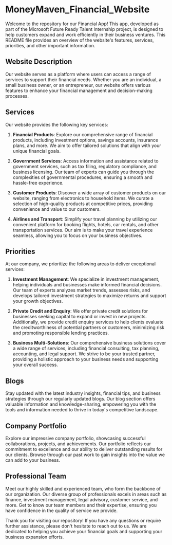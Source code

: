 # MoneyMaven_Financial_Website

Welcome to the repository for our Financial App! This app, developed as part of the Microsoft Future Ready Talent Internship project, is designed to help customers expand and work efficiently in their business ventures. This README file provides an overview of the website's features, services, priorities, and other important information.

## Website Description

Our website serves as a platform where users can access a range of services to support their financial needs. Whether you are an individual, a small business owner, or an entrepreneur, our website offers various features to enhance your financial management and decision-making processes.

## Services

Our website provides the following key services:

1. **Financial Products**: Explore our comprehensive range of financial products, including investment options, savings accounts, insurance plans, and more. We aim to offer tailored solutions that align with your unique financial goals.

2. **Government Services**: Access information and assistance related to government services, such as tax filing, regulatory compliance, and business licensing. Our team of experts can guide you through the complexities of governmental procedures, ensuring a smooth and hassle-free experience.

3. **Customer Products**: Discover a wide array of customer products on our website, ranging from electronics to household items. We curate a selection of high-quality products at competitive prices, providing convenience and value to our customers.

4. **Airlines and Transport**: Simplify your travel planning by utilizing our convenient platform for booking flights, hotels, car rentals, and other transportation services. Our aim is to make your travel experience seamless, allowing you to focus on your business objectives.

## Priorities

At our company, we prioritize the following areas to deliver exceptional services:

1. **Investment Management**: We specialize in investment management, helping individuals and businesses make informed financial decisions. Our team of experts analyzes market trends, assesses risks, and develops tailored investment strategies to maximize returns and support your growth objectives.

2. **Private Credit and Enquiry**: We offer private credit solutions for businesses seeking capital to expand or invest in new projects. Additionally, we provide credit enquiry services to help clients evaluate the creditworthiness of potential partners or customers, minimizing risk and promoting responsible lending practices.

3. **Business Multi-Solutions**: Our comprehensive business solutions cover a wide range of services, including financial consulting, tax planning, accounting, and legal support. We strive to be your trusted partner, providing a holistic approach to your business needs and supporting your overall success.

## Blogs

Stay updated with the latest industry insights, financial tips, and business strategies through our regularly updated blogs. Our blog section offers valuable information and knowledge-sharing, empowering you with the tools and information needed to thrive in today's competitive landscape.

## Company Portfolio

Explore our impressive company portfolio, showcasing successful collaborations, projects, and achievements. Our portfolio reflects our commitment to excellence and our ability to deliver outstanding results for our clients. Browse through our past work to gain insights into the value we can add to your business.

## Professional Team

Meet our highly skilled and experienced team, who form the backbone of our organization. Our diverse group of professionals excels in areas such as finance, investment management, legal advisory, customer service, and more. Get to know our team members and their expertise, ensuring you have confidence in the quality of service we provide.

Thank you for visiting our repository! If you have any questions or require further assistance, please don't hesitate to reach out to us. We are dedicated to helping you achieve your financial goals and supporting your business expansion efforts.
